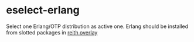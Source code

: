# eselect-erlang
Select one Erlang/OTP distribution as active one.  Erlang should be installed from slotted packages in [reith overlay](https://github.com/reith/reith-overlay)
